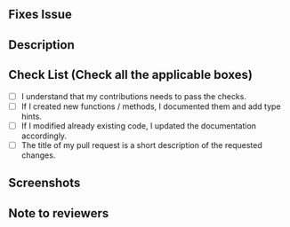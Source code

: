 <!-- If your PR fixes an open issue, use `Closes #999` to link your PR with the issue. #999 stands for the issue number you are fixing -->

## Fixes Issue

<!-- Remove this section if not applicable -->

<!-- Example: Closes #31 -->

## Description

<!-- Describe all the proposed changes in your PR -->

## Check List (Check all the applicable boxes)

- [ ] I understand that my contributions needs to pass the checks.
- [ ] If I created new functions / methods, I documented them and add type hints.
- [ ] If I modified already existing code, I updated the documentation accordingly.
- [ ] The title of my pull request is a short description of the requested changes.

## Screenshots

<!-- Add all the screenshots which support your changes -->

## Note to reviewers

<!-- Add notes to reviewers if applicable -->
